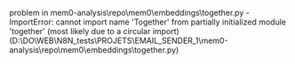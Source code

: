 problem in mem0-analysis\repo\mem0\embeddings\together.py - ImportError: cannot import name 'Together' from partially initialized module 'together' (most likely due to a circular import) (D:\DO\WEB\N8N_tests\PROJETS\EMAIL_SENDER_1\mem0-analysis\repo\mem0\embeddings\together.py)
